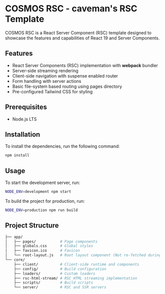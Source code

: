 # COSMOS RSC - caveman's RSC Template

COSMOS RSC is a React Server Component (RSC) template designed to showcase the features and capabilities of React 19 and Server Components.

## Features

- React Server Components (RSC) implementation with **webpack** bundler
- Server-side streaming rendering
- Client-side navigation with suspense enabled router
- Form handling with server actions
- Basic file-system based routing using pages directory
- Pre-configured Tailwind CSS for styling

## Prerequisites

- Node.js LTS

## Installation

To install the dependencies, run the following command:

```sh
npm install
```

## Usage

To start the development server, run:

```sh
NODE_ENV=development npm start
```

To build the project for production, run:

```sh
NODE_ENV=production npm run build
```

## Project Structure

```sh
├── app/
│   ├── pages/           # Page components
│   ├── globals.css      # Global styles
│   ├── favicon.ico      # Favicon
│   └── root-layout.js   # Root layout component (Not re-fetched during client side navigation)
└── core/
    ├── client/          # Client-side runtime and components
    ├── config/          # Build configuration
    ├── loaders/         # Custom loaders
    ├── rsc-html-stream/ # RSC HTML streaming implementation
    ├── scripts/         # Build scripts
    └── server/          # RSC and SSR servers
```
